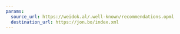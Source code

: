 ```yaml
---
params:
  source_url: https://weidok.al/.well-known/recommendations.opml
  destination_url: https://jon.bo/index.xml
---
```

